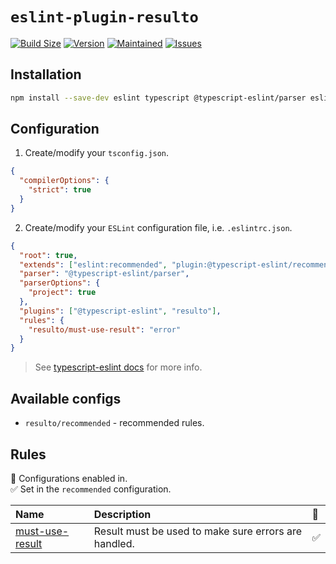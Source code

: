 # `eslint-plugin-resulto`

[![Build Size](https://img.shields.io/bundlephobia/minzip/eslint-plugin-resulto?label=bundle%20size&style=flat&colorA=000000&colorB=000000)](https://bundlephobia.com/package/eslint-plugin-resulto)
[![Version](https://img.shields.io/npm/v/eslint-plugin-resulto?style=flat&colorA=000000&colorB=000000)](https://www.npmjs.com/package/eslint-plugin-resulto)
[![Maintained](https://img.shields.io/maintenance/yes/2023?style=flat&colorA=000000&colorB=000000)](https://github.com/adjsky/resulto/commits/master)
[![Issues](https://img.shields.io/github/issues/adjsky/resulto?style=flat&colorA=000000&colorB=000000)](https://github.com/adjsky/resulto/issues)

## Installation

```bash
npm install --save-dev eslint typescript @typescript-eslint/parser eslint-plugin-resulto @typescript-eslint/eslint-plugin
```

## Configuration

1. Create/modify your `tsconfig.json`.

```json
{
  "compilerOptions": {
    "strict": true
  }
}
```

2. Create/modify your `ESLint` configuration file, i.e. `.eslintrc.json`.

```json
{
  "root": true,
  "extends": ["eslint:recommended", "plugin:@typescript-eslint/recommended"],
  "parser": "@typescript-eslint/parser",
  "parserOptions": {
    "project": true
  },
  "plugins": ["@typescript-eslint", "resulto"],
  "rules": {
    "resulto/must-use-result": "error"
  }
}
```

> See [typescript-eslint docs](https://typescript-eslint.io/getting-started/) for more info.

## Available configs

- `resulto/recommended` - recommended rules.

## Rules

<!-- begin auto-generated rules list -->

💼 Configurations enabled in.\
✅ Set in the `recommended` configuration.

| Name                                             | Description                                          | 💼  |
| :----------------------------------------------- | :--------------------------------------------------- | :-- |
| [must-use-result](docs/rules/must-use-result.md) | Result must be used to make sure errors are handled. | ✅  |

<!-- end auto-generated rules list -->
